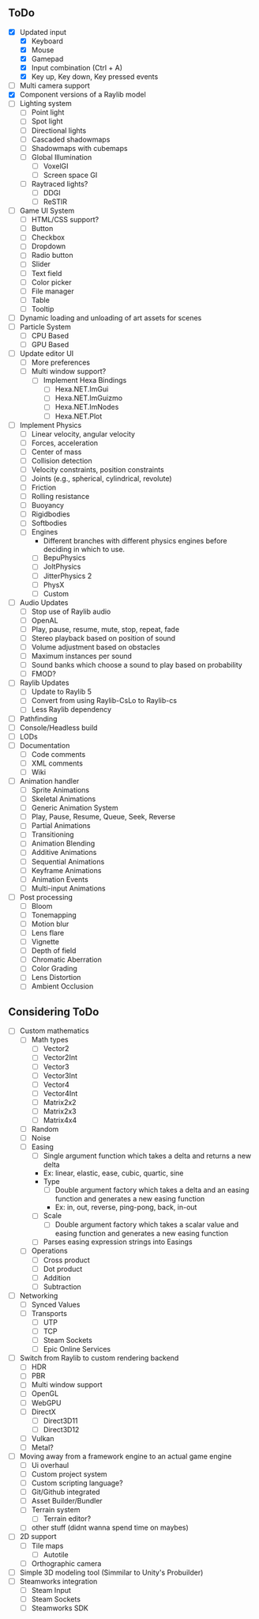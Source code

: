 ﻿
## ToDo
- [X] Updated input
  - [X] Keyboard
  - [X] Mouse
  - [X] Gamepad
  - [X] Input combination (Ctrl + A)
  - [X] Key up, Key down, Key pressed events
- [ ] Multi camera support
- [X] Component versions of a Raylib model 
- [ ] Lighting system
  - [ ] Point light
  - [ ] Spot light
  - [ ] Directional lights
  - [ ] Cascaded shadowmaps
  - [ ] Shadowmaps with cubemaps
  - [ ] Global Illumination
    - [ ] VoxelGI
    - [ ] Screen space GI
  - [ ] Raytraced lights?
    - [ ] DDGI
    - [ ] ReSTIR
- [ ] Game UI System
  - [ ] HTML/CSS support?
  - [ ] Button
  - [ ] Checkbox
  - [ ] Dropdown
  - [ ] Radio button
  - [ ] Slider
  - [ ] Text field
  - [ ] Color picker
  - [ ] File manager
  - [ ] Table
  - [ ] Tooltip
- [ ] Dynamic loading and unloading of art assets for scenes
- [ ] Particle System
  - [ ] CPU Based
  - [ ] GPU Based
- [ ] Update editor UI
  - [ ] More preferences
  - [ ] Multi window support?
    - [ ] Implement Hexa Bindings
      - [ ] Hexa.NET.ImGui
      - [ ] Hexa.NET.ImGuizmo
      - [ ] Hexa.NET.ImNodes
      - [ ] Hexa.NET.Plot
- [ ] Implement Physics
  - [ ] Linear velocity, angular velocity
  - [ ] Forces, acceleration
  - [ ] Center of mass
  - [ ] Collision detection
  - [ ] Velocity constraints, position constraints
  - [ ] Joints (e.g., spherical, cylindrical, revolute)
  - [ ] Friction
  - [ ] Rolling resistance
  - [ ] Buoyancy
  - [ ] Rigidbodies
  - [ ] Softbodies
  - [ ] Engines
    - Different branches with different physics engines before deciding in which to use.
    - [ ] BepuPhysics
    - [ ] JoltPhysics
    - [ ] JitterPhysics 2
    - [ ] PhysX
    - [ ] Custom
- [ ] Audio Updates
  - [ ] Stop use of Raylib audio
  - [ ] OpenAL
  - [ ] Play, pause, resume, mute, stop, repeat, fade
  - [ ] Stereo playback based on position of sound
  - [ ] Volume adjustment based on obstacles
  - [ ] Maximum instances per sound
  - [ ] Sound banks which choose a sound to play based on probability
  - [ ] FMOD?
- [ ] Raylib Updates
  - [ ] Update to Raylib 5
  - [ ] Convert from using Raylib-CsLo to Raylib-cs
  - [ ] Less Raylib dependency
- [ ] Pathfinding
- [ ] Console/Headless build
- [ ] LODs
- [ ] Documentation
  - [ ] Code comments
  - [ ] XML comments
  - [ ] Wiki
- [ ] Animation handler
  - [ ] Sprite Animations
  - [ ] Skeletal Animations
  - [ ] Generic Animation System
  - [ ] Play, Pause, Resume, Queue, Seek, Reverse
  - [ ] Partial Animations
  - [ ] Transitioning
  - [ ] Animation Blending
  - [ ] Additive Animations
  - [ ] Sequential Animations
  - [ ] Keyframe Animations
  - [ ] Animation Events
  - [ ] Multi-input Animations
- [ ] Post processing
  - [ ] Bloom
  - [ ] Tonemapping
  - [ ] Motion blur
  - [ ] Lens flare
  - [ ] Vignette
  - [ ] Depth of field
  - [ ] Chromatic Aberration
  - [ ] Color Grading
  - [ ] Lens Distortion
  - [ ] Ambient Occlusion

## Considering ToDo
- [ ] Custom mathematics
  - [ ] Math types
    - [ ] Vector2
    - [ ] Vector2Int
    - [ ] Vector3
    - [ ] Vector3Int
    - [ ] Vector4
    - [ ] Vector4Int
    - [ ] Matrix2x2
    - [ ] Matrix2x3
    - [ ] Matrix4x4
  - [ ] Random
  - [ ] Noise
  - [ ] Easing
    - [ ] Single argument function which takes a delta and returns a new delta
    - Ex: linear, elastic, ease, cubic, quartic, sine
    - Type
      - [ ] Double argument factory which takes a delta and an easing function and generates a new easing function
      - Ex: in, out, reverse, ping-pong, back, in-out
    - [ ] Scale
      - [ ] Double argument factory which takes a scalar value and easing function and generates a new easing function
    - [ ] Parses easing expression strings into Easings
  - [ ] Operations
    - [ ] Cross product 
    - [ ] Dot product 
    - [ ] Addition
    - [ ] Subtraction
- [ ] Networking
  - [ ] Synced Values
  - [ ] Transports
    - [ ] UTP
    - [ ] TCP
    - [ ] Steam Sockets
    - [ ] Epic Online Services
- [ ] Switch from Raylib to custom rendering backend
  - [ ] HDR
  - [ ] PBR
  - [ ] Multi window support
  - [ ] OpenGL
  - [ ] WebGPU
  - [ ] DirectX
    - [ ] Direct3D11
    - [ ] Direct3D12
  - [ ] Vulkan
  - [ ] Metal?
- [ ] Moving away from a framework engine to an actual game engine
  - [ ] Ui overhaul
  - [ ] Custom project system
  - [ ] Custom scripting language? 
  - [ ] Git/Github integrated
  - [ ] Asset Builder/Bundler
  - [ ] Terrain system
    - [ ] Terrain editor?
  - [ ] other stuff (didnt wanna spend time on maybes)
- [ ] 2D support
  - [ ] Tile maps
    - [ ] Autotile
  - [ ] Orthographic camera
- [ ] Simple 3D modeling tool (Simmilar to Unity's Probuilder)
- [ ] Steamworks integration
  - [ ] Steam Input
  - [ ] Steam Sockets
  - [ ] Steamworks SDK